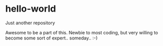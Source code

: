 # hello-world
Just another repository

Awesome to be a part of this. Newbie to most coding, but very willing to become some sort of expert.. someday.. :-)
